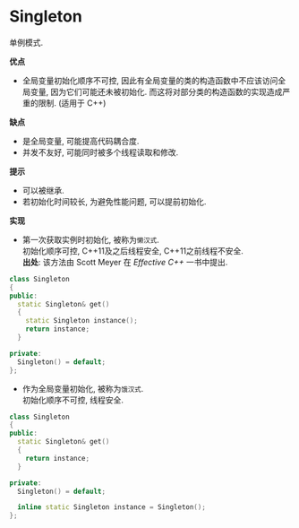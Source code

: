 # Singleton

单例模式.

**优点**
- 全局变量初始化顺序不可控, 因此有全局变量的类的构造函数中不应该访问全局变量, 因为它们可能还未被初始化. 而这将对部分类的构造函数的实现造成严重的限制. (适用于 C++)

**缺点**
- 是全局变量, 可能提高代码耦合度.
- 并发不友好, 可能同时被多个线程读取和修改.

**提示**
- 可以被继承.
- 若初始化时间较长, 为避免性能问题, 可以提前初始化.

**实现**
- 第一次获取实例时初始化, 被称为`懒汉式`.  
初始化顺序可控, C++11及之后线程安全, C++11之前线程不安全.  
**出处**: 该方法由 Scott Meyer 在 *Effective C++* 一书中提出.
```cpp
class Singleton
{
public:
  static Singleton& get()
  {
    static Singleton instance();
    return instance;
  }

private:
  Singleton() = default;
};
```

- 作为全局变量初始化, 被称为`饿汉式`.  
初始化顺序不可控, 线程安全.
```cpp
class Singleton
{
public:
  static Singleton& get()
  {
    return instance;
  }

private:
  Singleton() = default;

  inline static Singleton instance = Singleton();
};
```